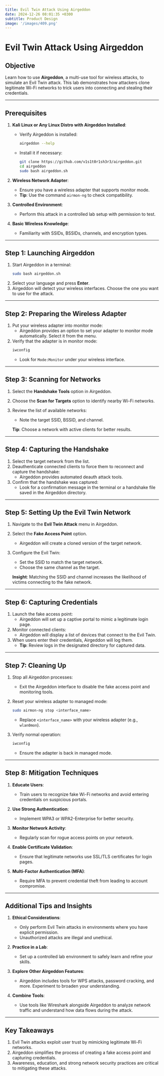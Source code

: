 ```yaml
---
title: Evil Twin Attack Using Airgeddon
date: 2024-12-26 08:01:35 +0300
subtitle: Product Design
image: '/images/409.png'
---
```

# Evil Twin Attack Using Airgeddon

## **Objective**
Learn how to use **Airgeddon**, a multi-use tool for wireless attacks, to simulate an Evil Twin attack. This lab demonstrates how attackers clone legitimate Wi-Fi networks to trick users into connecting and stealing their credentials.

---

## **Prerequisites**
1. **Kali Linux or Any Linux Distro with Airgeddon Installed**:
   - Verify Airgeddon is installed:
     ```bash
     airgeddon --help
     ```
   - Install it if necessary:
     ```bash
     git clone https://github.com/v1s1t0r1sh3r3/airgeddon.git
     cd airgeddon
     sudo bash airgeddon.sh
     ```

2. **Wireless Network Adapter**:
   - Ensure you have a wireless adapter that supports monitor mode.
   - **Tip**: Use the command `airmon-ng` to check compatibility.

3. **Controlled Environment**:
   - Perform this attack in a controlled lab setup with permission to test.

4. **Basic Wireless Knowledge**:
   - Familiarity with SSIDs, BSSIDs, channels, and encryption types.

---

## **Step 1: Launching Airgeddon**
1. Start Airgeddon in a terminal:
   ```bash
   sudo bash airgeddon.sh
   ```
2. Select your language and press **Enter**.
3. Airgeddon will detect your wireless interfaces. Choose the one you want to use for the attack.

---

## **Step 2: Preparing the Wireless Adapter**
1. Put your wireless adapter into monitor mode:
   - Airgeddon provides an option to set your adapter to monitor mode automatically. Select it from the menu.
2. Verify that the adapter is in monitor mode:
   ```bash
   iwconfig
   ```
   - Look for `Mode:Monitor` under your wireless interface.

---

## **Step 3: Scanning for Networks**
1. Select the **Handshake Tools** option in Airgeddon.
2. Choose the **Scan for Targets** option to identify nearby Wi-Fi networks.
3. Review the list of available networks:
   - Note the target SSID, BSSID, and channel.

   **Tip**: Choose a network with active clients for better results.

---

## **Step 4: Capturing the Handshake**
1. Select the target network from the list.
2. Deauthenticate connected clients to force them to reconnect and capture the handshake:
   - Airgeddon provides automated deauth attack tools.
3. Confirm that the handshake was captured:
   - Look for a confirmation message in the terminal or a handshake file saved in the Airgeddon directory.

---

## **Step 5: Setting Up the Evil Twin Network**
1. Navigate to the **Evil Twin Attack** menu in Airgeddon.
2. Select the **Fake Access Point** option.
   - Airgeddon will create a cloned version of the target network.
3. Configure the Evil Twin:
   - Set the SSID to match the target network.
   - Choose the same channel as the target.

   **Insight**: Matching the SSID and channel increases the likelihood of victims connecting to the fake network.

---

## **Step 6: Capturing Credentials**
1. Launch the fake access point:
   - Airgeddon will set up a captive portal to mimic a legitimate login page.
2. Monitor connected clients:
   - Airgeddon will display a list of devices that connect to the Evil Twin.
3. When users enter their credentials, Airgeddon will log them.
   - **Tip**: Review logs in the designated directory for captured data.

---

## **Step 7: Cleaning Up**
1. Stop all Airgeddon processes:
   - Exit the Airgeddon interface to disable the fake access point and monitoring tools.
2. Reset your wireless adapter to managed mode:
   ```bash
   sudo airmon-ng stop <interface_name>
   ```
   - Replace `<interface_name>` with your wireless adapter (e.g., `wlan0mon`).

3. Verify normal operation:
   ```bash
   iwconfig
   ```
   - Ensure the adapter is back in managed mode.

---

## **Step 8: Mitigation Techniques**
1. **Educate Users**:
   - Train users to recognize fake Wi-Fi networks and avoid entering credentials on suspicious portals.

2. **Use Strong Authentication**:
   - Implement WPA3 or WPA2-Enterprise for better security.

3. **Monitor Network Activity**:
   - Regularly scan for rogue access points on your network.

4. **Enable Certificate Validation**:
   - Ensure that legitimate networks use SSL/TLS certificates for login pages.

5. **Multi-Factor Authentication (MFA)**:
   - Require MFA to prevent credential theft from leading to account compromise.

---

## **Additional Tips and Insights**
1. **Ethical Considerations**:
   - Only perform Evil Twin attacks in environments where you have explicit permission.
   - Unauthorized attacks are illegal and unethical.

2. **Practice in a Lab**:
   - Set up a controlled lab environment to safely learn and refine your skills.

3. **Explore Other Airgeddon Features**:
   - Airgeddon includes tools for WPS attacks, password cracking, and more. Experiment to broaden your understanding.

4. **Combine Tools**:
   - Use tools like Wireshark alongside Airgeddon to analyze network traffic and understand how data flows during the attack.

---

## **Key Takeaways**
1. Evil Twin attacks exploit user trust by mimicking legitimate Wi-Fi networks.
2. Airgeddon simplifies the process of creating a fake access point and capturing credentials.
3. Awareness, education, and strong network security practices are critical to mitigating these attacks.
